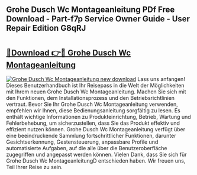 ## Grohe Dusch Wc Montageanleitung PDf Free Download - Part-f7p Service Owner Guide - User Repair Edition G8qRJ

# <h2><a href="http://df8tis6.blite.top/?on=Grohe+Dusch+Wc+Montageanleitung">🔗Download 👉🔴 Grohe Dusch Wc Montageanleitung</a></h2>

[![Grohe Dusch Wc Montageanleitung new download](https://i.imgur.com/lujVjoI.png)](http://df8tis6.blite.top/?on=Grohe+Dusch+Wc+Montageanleitung)
Lass uns anfangen! Dieses Benutzerhandbuch ist Ihr Reisepass in die Welt der Möglichkeiten mit Ihrem neuen Grohe Dusch Wc Montageanleitung. Machen Sie sich mit den Funktionen, dem Installationsprozess und den Betriebsrichtlinien vertraut. Bevor Sie Ihr Grohe Dusch Wc Montageanleitung verwenden, empfehlen wir Ihnen, diese Bedienungsanleitung sorgfältig zu lesen. Es enthält wichtige Informationen zu Produkteinrichtung, Betrieb, Wartung und Fehlerbehebung, um sicherzustellen, dass Sie das Produkt effektiv und effizient nutzen können. Grohe Dusch Wc Montageanleitung verfügt über eine beeindruckende Sammlung fortschrittlicher Funktionen, darunter Gesichtserkennung, Gestensteuerung, anpassbare Profile und automatisierte Aufgaben, auf die alle über die Benutzeroberfläche zugegriffen und angepasst werden können. Vielen Dank, dass Sie sich für Grohe Dusch Wc MontageanleitungD entschieden haben. Wir freuen uns, Teil Ihrer Reise zu sein.
